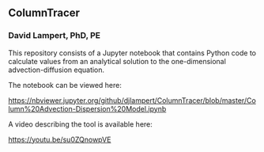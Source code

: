 ## ColumnTracer
### David Lampert, PhD, PE  
This repository consists of a Jupyter notebook that contains Python code to calculate values from an analytical solution to the one-dimensional advection-diffusion equation. 

The notebook can be viewed here:  

https://nbviewer.jupyter.org/github/djlampert/ColumnTracer/blob/master/Column%20Advection-Dispersion%20Model.ipynb

A video describing the tool is available here:

https://youtu.be/su0ZQnowpVE
